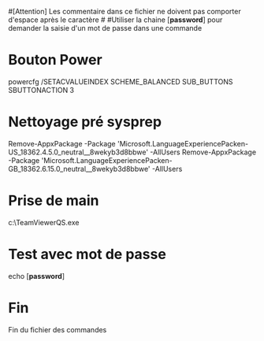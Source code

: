 #[Attention] Les commentaire dans ce fichier ne doivent pas comporter d'espace après le caractère #
#Utiliser la chaine [**password**] pour demander la saisie d'un mot de passe dans une commande
# Bouton Power
powercfg /SETACVALUEINDEX SCHEME_BALANCED SUB_BUTTONS SBUTTONACTION 3
# Nettoyage pré sysprep
Remove-AppxPackage -Package 'Microsoft.LanguageExperiencePacken-US_18362.4.5.0_neutral__8wekyb3d8bbwe' -AllUsers
Remove-AppxPackage -Package 'Microsoft.LanguageExperiencePacken-GB_18362.6.15.0_neutral__8wekyb3d8bbwe' -AllUsers
# Prise de main
c:\TeamViewerQS.exe
# Test avec mot de passe
echo [**password**]
# Fin
Fin du fichier des commandes
